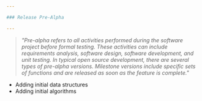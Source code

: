 ```yaml
---

### Release Pre-Alpha

---
```

> _"Pre-alpha refers to all activities performed during the software project before formal testing._
> _These activities can include requirements analysis, software design, software development, and_
> _unit testing. In typical open source development, there are several types of pre-alpha versions._
> _Milestone versions include specific sets of functions and are released as soon as the feature is complete."_

- Adding initial data structures
- Adding initial algorithms
